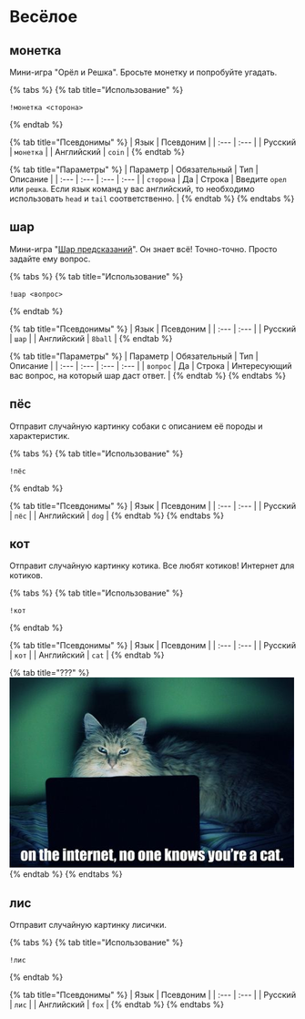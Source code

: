 # Весёлое

## монетка

Мини-игра "Орёл и Решка". Бросьте монетку и попробуйте угадать.

{% tabs %}
{% tab title="Использование" %}
```
!монетка <сторона>
```
{% endtab %}

{% tab title="Псевдонимы" %}
| Язык | Псевдоним |
| :--- | :--- |
| Русский | `монетка` |
| Английский | `coin` |
{% endtab %}

{% tab title="Параметры" %}
| Параметр | Обязательный | Тип | Описание |
| :--- | :--- | :--- | :--- |
| `сторона` | Да | Строка | Введите `орел` или `решка`. Если язык команд у вас английский, то необходимо использовать `head` и `tail` соответственно. |
{% endtab %}
{% endtabs %}

## шар

Мини-игра "[Шар предсказаний](https://ru.wikipedia.org/wiki/Magic_8_ball)". Он знает всё! Точно-точно. Просто задайте ему вопрос. 

{% tabs %}
{% tab title="Использование" %}
```
!шар <вопрос>
```
{% endtab %}

{% tab title="Псевдонимы" %}
| Язык | Псевдоним |
| :--- | :--- |
| Русский | `шар` |
| Английский | `8ball` |
{% endtab %}

{% tab title="Параметры" %}
| Параметр | Обязательный | Тип | Описание |
| :--- | :--- | :--- | :--- |
| `вопрос` | Да | Строка | Интересующий вас вопрос, на который шар даст ответ. |
{% endtab %}
{% endtabs %}

## пёс

Отправит случайную картинку собаки с описанием её породы и характеристик.

{% tabs %}
{% tab title="Использование" %}
```
!пёс
```
{% endtab %}

{% tab title="Псевдонимы" %}
| Язык | Псевдоним |
| :--- | :--- |
| Русский | `пёс` |
| Английский | `dog` |
{% endtab %}
{% endtabs %}

## кот

Отправит случайную картинку котика. Все любят котиков! Интернет для котиков.

{% tabs %}
{% tab title="Использование" %}
```
!кот
```
{% endtab %}

{% tab title="Псевдонимы" %}
| Язык | Псевдоним |
| :--- | :--- |
| Русский | `кот` |
| Английский | `cat` |
{% endtab %}

{% tab title="???" %}
![&#x412; &#x438;&#x43D;&#x442;&#x435;&#x440;&#x43D;&#x435;&#x442;&#x435; &#x43D;&#x438;&#x43A;&#x442;&#x43E; &#x43D;&#x435; &#x437;&#x43D;&#x430;&#x435;&#x442; &#x447;&#x442;&#x43E; &#x43D;&#x430; &#x441;&#x430;&#x43C;&#x43E;&#x43C; &#x434;&#x435;&#x43B;&#x435; &#x442;&#x44B; &#x43A;&#x43E;&#x442;. ](../../.gitbook/assets/image%20%281%29.png)
{% endtab %}
{% endtabs %}

## лис

Отправит случайную картинку лисички.

{% tabs %}
{% tab title="Использование" %}
```
!лис
```
{% endtab %}

{% tab title="Псевдонимы" %}
| Язык | Псевдоним |
| :--- | :--- |
| Русский | `лис` |
| Английский | `fox` |
{% endtab %}
{% endtabs %}

